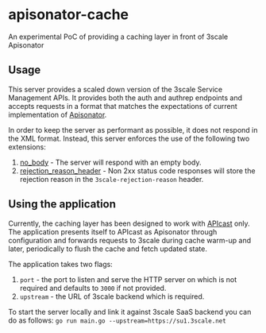 # apisonator-cache
An experimental PoC of providing a caching layer in front of 3scale Apisonator

## Usage

This server provides a scaled down version of the 3scale Service Management APIs.
It provides both the auth and authrep endpoints and accepts requests in a format that matches
the expectations of current implementation of [Apisonator](https://github.com/3scale/apisonator#apisonator-listener).

In order to keep the server as performant as possible, it does not respond in the XML format.
Instead, this server enforces the use of the following two extensions:

1. [no_body](https://github.com/3scale/apisonator/blob/master/docs/extensions.md#rejection_reason_header-boolean) - 
The server will respond with an empty body.
2. [rejection_reason_header](https://github.com/3scale/apisonator/blob/v2.100.0/docs/extensions.md#rejection_reason_header-boolean) - 
Non 2xx status code responses will store the rejection reason in the `3scale-rejection-reason` header.

## Using the application

Currently, the caching layer has been designed to work with [APIcast](https://github.com/3scale/APIcast) only.
The application presents itself to APIcast as Apisonator through configuration and forwards requests to 3scale during cache
warm-up and later, periodically to flush the cache and fetch updated state.

The application takes two flags:
1. `port` - the port to listen and serve the HTTP server on which is not required and defaults to `3000` if not provided.
2. `upstream` - the URL of 3scale backend which is required.

To start the server locally and link it against 3scale SaaS backend you can do as follows:
`go run main.go --upstream=https://su1.3scale.net`